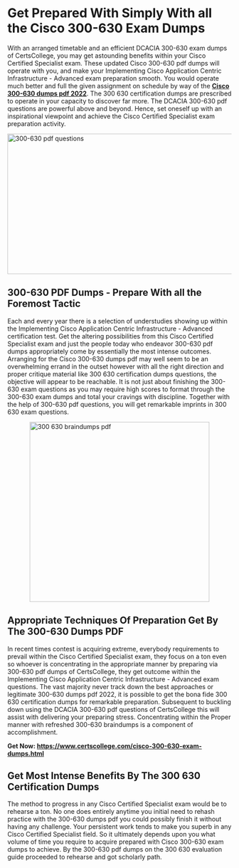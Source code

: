 <h1><strong>Get Prepared With Simply With all the Cisco 300-630 Exam Dumps&nbsp;</strong></h1>
<p><span style="font-weight: 400;">With an arranged timetable and an efficient DCACIA 300-630 exam dumps of CertsCollege, you may get astounding benefits within your Cisco Certified Specialist exam. These updated Cisco 300-630 pdf dumps will operate with you, and make your Implementing Cisco Application Centric Infrastructure - Advanced exam preparation smooth. You would operate much better and full the given assignment on schedule by way of the <strong><a href="https://www.certscollege.com/cisco-300-630-exam-dumps.html">Cisco 300-630 dumps pdf 2022</a></strong>. The 300 630 certification dumps are prescribed to operate in your capacity to discover far more. The DCACIA 300-630 pdf questions are powerful above and beyond. Hence, set oneself up with an inspirational viewpoint and achieve the Cisco Certified Specialist exam preparation activity.&nbsp;</span></p>
<p><span style="font-weight: 400;"><img style="display: block; margin-left: auto; margin-right: auto;" src="https://i.ibb.co/CPDK3ps/Yellow-and-Blue-Initiative-Blog-Banner.png" alt="300-630 pdf questions" width="559" height="315" /></span></p>
<h2><strong>300-630 PDF Dumps - Prepare With all the Foremost Tactic</strong></h2>
<p><span style="font-weight: 400;">Each and every year there is a selection of understudies showing up within the Implementing Cisco Application Centric Infrastructure - Advanced certification test. Get the altering possibilities from this Cisco Certified Specialist exam and just the people today who endeavor 300-630 pdf dumps appropriately come by essentially the most intense outcomes. Arranging for the Cisco 300-630 dumps pdf may well seem to be an overwhelming errand in the outset however with all the right direction and proper critique material like 300 630 certification dumps questions, the objective will appear to be reachable. It is not just about finishing the 300-630 exam questions as you may require high scores to format through the 300-630 exam dumps and total your cravings with discipline. Together with the help of 300-630 pdf questions, you will get remarkable imprints in 300 630 exam questions.</span></p>
<p><span style="font-weight: 400;"><a href="https://tinyurl.com/w6frzu6s"><img style="display: block; margin-left: auto; margin-right: auto;" src="https://i.ibb.co/9tMrhdY/Teacher-Appreciation-Invitation.png" alt="300 630 braindumps pdf " width="404" height="404" /></a></span></p>
<h2><strong>Appropriate Techniques Of Preparation Get By The 300-630 Dumps PDF</strong></h2>
<p><span style="font-weight: 400;">In recent times contest is acquiring extreme, everybody requirements to prevail within the Cisco Certified Specialist exam, they focus on a ton even so whoever is concentrating in the appropriate manner by preparing via 300-630 pdf dumps of CertsCollege, they get outcome within the Implementing Cisco Application Centric Infrastructure - Advanced exam questions. The vast majority never track down the best approaches or legitimate 300-630 dumps pdf 2022, it is possible to get the bona fide 300 630 certification dumps for remarkable preparation. Subsequent to buckling down using the DCACIA 300-630 pdf questions of CertsCollege this will assist with delivering your preparing stress. Concentrating within the Proper manner with refreshed 300-630 braindumps is a component of accomplishment.</span></p>
<p><span style="font-weight: 400;"><strong>Get Now: <a href="https://www.certscollege.com/cisco-300-630-exam-dumps.html">https://www.certscollege.com/cisco-300-630-exam-dumps.html</a></strong></span></p>
<h2><strong>Get Most Intense Benefits By The 300 630 Certification Dumps</strong></h2>
<p><span style="font-weight: 400;">The method to progress in any Cisco Certified Specialist exam would be to rehearse a ton. No one does entirely anytime you initial need to rehash practice with the 300-630 dumps pdf you could possibly finish it without having any challenge. Your persistent work tends to make you superb in any Cisco Certified Specialist field. So it ultimately depends upon you what volume of time you require to acquire prepared with Cisco 300-630 exam dumps to achieve. By the 300-630 pdf dumps on the 300 630 evaluation guide proceeded to rehearse and got scholarly path.</span></p>
